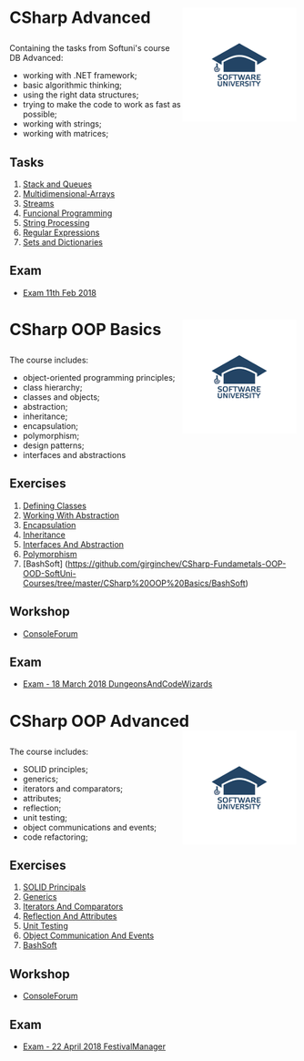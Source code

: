 # <p align="left">CSharp Advanced<a href="https://softuni.bg/trainings/1841/csharp-advanced-january-2018"><img src="https://github.com/girginchev/SoftUni-Courses/blob/master/ProgrammingBasics/Exam_20170319/Bills/bin/Debug/softUniLogo.png" alt="Softuni logo" width="200" align="right"></a><p>

Containing the tasks from Softuni's course DB Advanced:
- working with .NET framework;
- basic algorithmic thinking;
- using the right data structures;
- trying to make the code to work as fast as possible;
- working with strings;
- working with matrices;

## Tasks

1. [Stack and Queues](https://github.com/girginchev/CSharp-Fundametals-OOP-OOD-SoftUni-Courses/tree/master/CSharp%20Advanced/01.Stacks-and-Queues)
2. [Multidimensional-Arrays](https://github.com/girginchev/CSharp-Fundametals-OOP-OOD-SoftUni-Courses/tree/master/CSharp%20Advanced/02.Multidimensional-Arrays)
3. [Streams](https://github.com/girginchev/CSharp-Fundametals-OOP-OOD-SoftUni-Courses/tree/master/CSharp%20Advanced/03.%20Streams)
4. [Funcional Programming](https://github.com/girginchev/CSharp-Fundametals-OOP-OOD-SoftUni-Courses/tree/master/CSharp%20Advanced/04.%20Functional-Programming)
5. [String Processing](https://github.com/girginchev/CSharp-Fundametals-OOP-OOD-SoftUni-Courses/tree/master/CSharp%20Advanced/Manual%20String%20Processing)
6. [Regular Expressions](https://github.com/girginchev/CSharp-Fundametals-OOP-OOD-SoftUni-Courses/tree/master/CSharp%20Advanced/Regular%20Expressions)
7. [Sets and Dictionaries](https://github.com/girginchev/CSharp-Fundametals-OOP-OOD-SoftUni-Courses/tree/master/CSharp%20Advanced/Sets%20and%20Dictionaries)

## Exam

* [Exam 11th Feb 2018](https://github.com/girginchev/CSharp-Fundametals-OOP-OOD-SoftUni-Courses/tree/master/CSharp%20Advanced/MyExam-20180211)



# <p align="left">CSharp OOP Basics<a href="https://softuni.bg/trainings/1842/csharp-oop-basics-february-2018"><img src="https://github.com/girginchev/SoftUni-Courses/blob/master/ProgrammingBasics/Exam_20170319/Bills/bin/Debug/softUniLogo.png" alt="Softuni logo" width="200" align="right"></a><p>


The course includes:
- object-oriented programming principles;
- class hierarchy;
- classes and objects;
- abstraction;
- inheritance;
- encapsulation;
- polymorphism;
- design patterns;
- interfaces and abstractions

## Exercises
1. [Defining Classes](https://github.com/girginchev/CSharp-Fundametals-OOP-OOD-SoftUni-Courses/tree/master/CSharp%20OOP%20Basics/01.DefiningClasses)
2. [Working With Abstraction](https://github.com/girginchev/CSharp-Fundametals-OOP-OOD-SoftUni-Courses/tree/master/CSharp%20OOP%20Basics/02.WorkingWithAbstraction)
3. [Encapsulation](https://github.com/girginchev/CSharp-Fundametals-OOP-OOD-SoftUni-Courses/tree/master/CSharp%20OOP%20Basics/03.Encapsulation)
4. [Inheritance](https://github.com/girginchev/CSharp-Fundametals-OOP-OOD-SoftUni-Courses/tree/master/CSharp%20OOP%20Basics/04.Inheritance)
5. [Interfaces And Abstraction](https://github.com/girginchev/CSharp-Fundametals-OOP-OOD-SoftUni-Courses/tree/master/CSharp%20OOP%20Basics/05.InterfacesAndAbstraction)
6. [Polymorphism](https://github.com/girginchev/CSharp-Fundametals-OOP-OOD-SoftUni-Courses/tree/master/CSharp%20OOP%20Basics/06.Polymorphism)
7. [BashSoft] (https://github.com/girginchev/CSharp-Fundametals-OOP-OOD-SoftUni-Courses/tree/master/CSharp%20OOP%20Basics/BashSoft)

## Workshop
* [ConsoleForum](https://github.com/girginchev/CSharp-Fundametals-OOP-OOD-SoftUni-Courses/tree/master/CSharp%20OOP%20Basics/WorkShop)

## Exam

* [Exam - 18 March 2018 DungeonsAndCodeWizards](https://github.com/girginchev/CSharp-Fundametals-OOP-OOD-SoftUni-Courses/tree/master/CSharp%20OOP%20Basics/MyExam-20180318)



# <p align="left">CSharp OOP Advanced<a href="https://softuni.bg/trainings/1843/csharp-oop-advanced-march-2018"><img src="https://github.com/girginchev/SoftUni-Courses/blob/master/ProgrammingBasics/Exam_20170319/Bills/bin/Debug/softUniLogo.png" alt="Softuni logo" width="200" align="right"></a><p>


The course includes:
- SOLID principles;
- generics;
- iterators and comparators;
- attributes;
- reflection;
- unit testing;
- object communications and events;
- code refactoring;

## Exercises
1. [SOLID Principals](https://github.com/girginchev/CSharp-Fundametals-OOP-OOD-SoftUni-Courses/tree/master/CSharp%20OOP%20Advanced/01.SOLID)
2. [Generics](https://github.com/girginchev/CSharp-Fundametals-OOP-OOD-SoftUni-Courses/tree/master/CSharp%20OOP%20Advanced/02.Generics)
3. [Iterators And Comparators](https://github.com/girginchev/CSharp-Fundametals-OOP-OOD-SoftUni-Courses/tree/master/CSharp%20OOP%20Advanced/03.IteratorsAndComparators)
4. [Reflection And Attributes](https://github.com/girginchev/CSharp-Fundametals-OOP-OOD-SoftUni-Courses/tree/master/CSharp%20OOP%20Advanced/04.ReflectionAndAttributes)
5. [Unit Testing](https://github.com/girginchev/CSharp-Fundametals-OOP-OOD-SoftUni-Courses/tree/master/CSharp%20OOP%20Advanced/05.UnitTesting)
6. [Object Communication And Events](https://github.com/girginchev/CSharp-Fundametals-OOP-OOD-SoftUni-Courses/tree/master/CSharp%20OOP%20Advanced/06.ObjectCommunicationAndEvents)
7. [BashSoft](https://github.com/girginchev/CSharp-Fundametals-OOP-OOD-SoftUni-Courses/tree/master/CSharp%20OOP%20Advanced/BashSoft)

## Workshop
* [ConsoleForum](https://github.com/girginchev/CSharp-Fundametals-OOP-OOD-SoftUni-Courses/tree/master/CSharp%20OOP%20Advanced/Workshop)

## Exam

* [Exam - 22 April 2018 FestivalManager](https://github.com/girginchev/CSharp-Fundametals-OOP-OOD-SoftUni-Courses/tree/master/CSharp%20OOP%20Advanced/MyExam-20180422)

